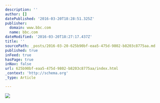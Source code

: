 ```yaml
---
description: ''
author: []
datePublished: '2016-03-20T18:28:51.325Z'
publisher:
  domain: www.bbc.com
  name: bbc.com
dateModified: '2016-03-20T18:27:17.437Z'
title: ''
sourcePath: _posts/2016-03-20-625b90bf-eaa5-475d-9802-b8203c8775aa.md
published: true
inFeed: true
hasPage: true
inNav: false
url: 625b90bf-eaa5-475d-9802-b8203c8775aa/index.html
_context: 'http://schema.org'
_type: Article

---
```

![](http://ichef.bbci.co.uk/wwfeatures/1600_640/images/live/p0/2n/pq/p02npqhq.jpg)